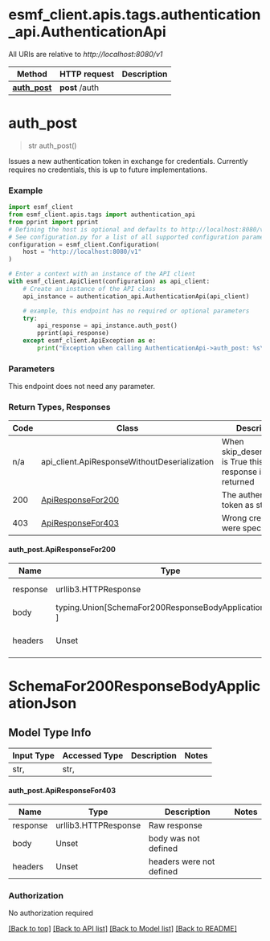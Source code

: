 <a id="__pageTop"></a>
# esmf_client.apis.tags.authentication_api.AuthenticationApi

All URIs are relative to *http://localhost:8080/v1*

Method | HTTP request | Description
------------- | ------------- | -------------
[**auth_post**](#auth_post) | **post** /auth | 

# **auth_post**
<a id="auth_post"></a>
> str auth_post()



Issues a new authentication token in exchange for credentials. Currently requires no credentials, this is up to future implementations.

### Example

```python
import esmf_client
from esmf_client.apis.tags import authentication_api
from pprint import pprint
# Defining the host is optional and defaults to http://localhost:8080/v1
# See configuration.py for a list of all supported configuration parameters.
configuration = esmf_client.Configuration(
    host = "http://localhost:8080/v1"
)

# Enter a context with an instance of the API client
with esmf_client.ApiClient(configuration) as api_client:
    # Create an instance of the API class
    api_instance = authentication_api.AuthenticationApi(api_client)

    # example, this endpoint has no required or optional parameters
    try:
        api_response = api_instance.auth_post()
        pprint(api_response)
    except esmf_client.ApiException as e:
        print("Exception when calling AuthenticationApi->auth_post: %s\n" % e)
```
### Parameters
This endpoint does not need any parameter.

### Return Types, Responses

Code | Class | Description
------------- | ------------- | -------------
n/a | api_client.ApiResponseWithoutDeserialization | When skip_deserialization is True this response is returned
200 | [ApiResponseFor200](#auth_post.ApiResponseFor200) | The authentication token as string
403 | [ApiResponseFor403](#auth_post.ApiResponseFor403) | Wrong credentials were specified

#### auth_post.ApiResponseFor200
Name | Type | Description  | Notes
------------- | ------------- | ------------- | -------------
response | urllib3.HTTPResponse | Raw response |
body | typing.Union[SchemaFor200ResponseBodyApplicationJson, ] |  |
headers | Unset | headers were not defined |

# SchemaFor200ResponseBodyApplicationJson

## Model Type Info
Input Type | Accessed Type | Description | Notes
------------ | ------------- | ------------- | -------------
str,  | str,  |  | 

#### auth_post.ApiResponseFor403
Name | Type | Description  | Notes
------------- | ------------- | ------------- | -------------
response | urllib3.HTTPResponse | Raw response |
body | Unset | body was not defined |
headers | Unset | headers were not defined |

### Authorization

No authorization required

[[Back to top]](#__pageTop) [[Back to API list]](../../../README.md#documentation-for-api-endpoints) [[Back to Model list]](../../../README.md#documentation-for-models) [[Back to README]](../../../README.md)

